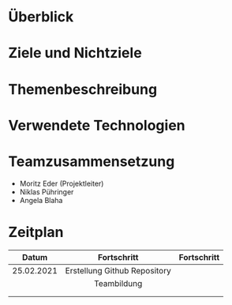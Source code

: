 # Überblick

# Ziele und Nichtziele

# Themenbeschreibung

# Verwendete Technologien

# Teamzusammensetzung
- Moritz Eder (Projektleiter)
- Niklas Pühringer
- Angela Blaha
# Zeitplan
| Datum         | Fortschritt                   | Fortschritt   |
| :-----------: | :-----------: | :-----------: |
| 25.02.2021    | Erstellung Github Repository|               |
|               | Teambildung                   |               |
|               |               |               |
|               |               |               |
